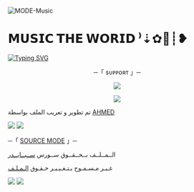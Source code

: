 ![MODE-Music]([https://telegra.ph/file/f9d65bf4364e302d6e532.jpg])
# 𝗠𝗨𝗦𝗜𝗖 𝗧𝗛𝗘 𝗪𝗢𝗥𝗜𝗗 ⁾⇣✿💖┊❥

[![Typing SVG](https://readme-typing-svg.herokuapp.com/?lines=WELCOME+TO+MUSIC-𝗧𝗛𝗘𝗪𝗢𝗥𝗜𝗗⁾⇣✿💖┊❥+AN+ADVANCE+BOT)]([https://github.com/ahmed226877])

<p align="center">
    ─「 sᴜᴩᴩᴏʀᴛ 」─
</p>

</h3>
<p align="center">
<a href="https://telegram.me/N_7_K"><img src="https://img.shields.io/badge/-Support%20Group-blue.svg?style=for-the-badge&logo=Telegram"></a>
</p>
<p align="center">
<a href="https://telegram.me/N_7_K"><img src="https://img.shields.io/badge/-Support%20Channel-blue.svg?style=for-the-badge&logo=Telegram"></a>
</p>

تم تطوير و تعريب الملف بواسطة [AHMED](https://t.me/L_Y_Y_Y)

<img src="https://user-images.githubusercontent.com/73097560/115834477-dbab4500-a447-11eb-908a-139a6edaec5c.gif"> <img src="https://user-images.githubusercontent.com/73097560/115834477-dbab4500-a447-11eb-908a-139a6edaec5c.gif">




─「 [SOURCE MODE](https://t.me/L_Y_Y_Y) 」─ 


  الــمــلــف بــحــقــوق ســورس [ســبــايــدر](https://t.me/L_Y_Y_Y)

غـيـر مـسـمـوح بـتـغـيـيـر حـقـوق [الـمـلـف](https://t.me/L_Y_Y_Y)


<img src="https://user-images.githubusercontent.com/73097560/115834477-dbab4500-a447-11eb-908a-139a6edaec5c.gif"> <img src="https://user-images.githubusercontent.com/73097560/115834477-dbab4500-a447-11eb-908a-139a6edaec5c.gif">

